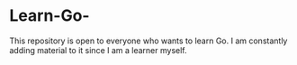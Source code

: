 # Learn-Go-
This repository is open to everyone who wants to learn Go. I am constantly adding material to it since I am a learner myself.
